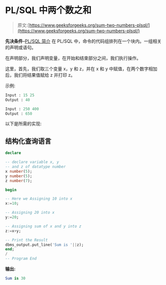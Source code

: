# PL/SQL 中两个数之和

> 原文:[https://www.geeksforgeeks.org/sum-two-numbers-plsql/](https://www.geeksforgeeks.org/sum-two-numbers-plsql/)

**先决条件**–[PL/SQL 简介](https://www.geeksforgeeks.org/plsql-introduction/)
在 PL/SQL 中，命令的代码组排列在一个块内。一组相关的声明或语句。

在声明部分，我们声明变量，在开始和结束部分之间，我们执行操作。

这里，首先，我们取三个变量 x，y 和 z，并在 x 和 y 中赋值，在两个数字相加后，我们将结果值赋给 z 并打印 z。

示例:

```sql
Input : 15 25
Output : 40
```

```sql
Input : 250 400
Output : 650
```

以下是所需的实现:

## 结构化查询语言

```sql
declare

-- declare variable x, y
-- and z of datatype number
x number(5);            
y number(5);           
z number(7);       

begin

-- Here we Assigning 10 into x
x:=10;                

-- Assigning 20 into x
y:=20;                

-- Assigning sum of x and y into z
z:=x+y;                

-- Print the Result
dbms_output.put_line('Sum is '||z);
end;
/                        
-- Program End
```

**输出:**

```sql
Sum is 30
```
